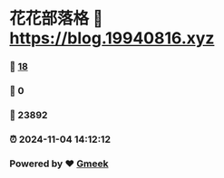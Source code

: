# 花花部落格 :link: https://blog.19940816.xyz 
### :page_facing_up: [18](https://blog.19940816.xyz/tag.html) 
### :speech_balloon: 0 
### :hibiscus: 23892 
### :alarm_clock: 2024-11-04 14:12:12 
### Powered by :heart: [Gmeek](https://github.com/Meekdai/Gmeek)

